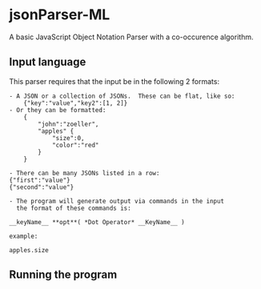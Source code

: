 # jsonParser-ML
A basic JavaScript Object Notation Parser with a co-occurence algorithm. 

## Input language
This parser requires that the input be in the following 2 formats:

	- A JSON or a collection of JSONs.  These can be flat, like so:
		{"key":"value","key2":[1, 2]}
	- Or they can be formatted:
		{
			"john":"zoeller",
			"apples" {
				"size":0,
				"color":"red"
			}
		}

	- There can be many JSONs listed in a row:
	{"first":"value"}
	{"second":"value"}

	- The program will generate output via commands in the input
	  the format of these commands is:

	__keyName__ **opt**( *Dot Operator* __KeyName__ )

	example:

	apples.size


## Running the program

